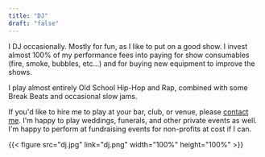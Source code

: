 ```yaml
---
title: "DJ"
draft: "false"
---
```


I DJ occasionally. Mostly for fun, as I like to put on a good show. I invest
almost 100% of my performance fees into paying for show consumables (fire,
smoke, bubbles, etc...) and for buying new equipment to improve the shows.

I play almost entirely Old School Hip-Hop and Rap, combined with some Break
Beats and occasional slow jams.

If you'd like to hire me to play at your bar, club, or venue, please [contact me](/contact/).
I'm happy to play weddings, funerals, and other private events as well.
I'm happy to perform at fundraising events for non-profits at cost if I can.

{{< figure src="dj.jpg" link="dj.png" width="100%" height="100%" >}}
